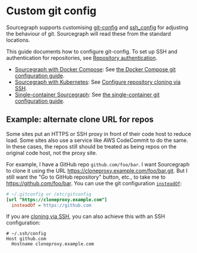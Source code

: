 # Custom git config

Sourcegraph supports customising [git-config](https://git-scm.com/docs/git-config) and [ssh_config](https://linux.die.net/man/5/ssh_config) for adjusting the behaviour of git. Sourcegraph will read these from the standard locations.

This guide documents how to configure git-config. To set up SSH and authentication for repositories, see [Repository authentication](auth.md).

- [Sourcegraph with Docker Compose](../deploy/docker-compose/index.md): See [the Docker Compose git configuration guide](../deploy/docker-compose/index.md#git-configuration).
- [Sourcegraph with Kubernetes](../deploy/kubernetes/index.md): See [Configure repository cloning via SSH](../deploy/kubernetes/configure.md#configure-repository-cloning-via-ssh).
- [Single-container Sourcegraph](../deploy/docker-single-container/index.md): See [the single-container git configuration guide](../deploy/docker-single-container/index.md#git-configuration-and-authentication).

## Example: alternate clone URL for repos

Some sites put an HTTPS or SSH proxy in front of their code host to reduce load. Some sites also use a service like AWS CodeCommit to do the same. In these cases, the repos still should be treated as being repos on the original code host, not the proxy site.

For example, I have a GitHub repo `github.com/foo/bar`. I want Sourcegraph to clone it using the URL https://cloneproxy.example.com/foo/bar.git. But I still want the "Go to GitHub repository" button, etc., to take me to https://github.com/foo/bar. You can use the git configuration [`insteadOf`](https://git-scm.com/docs/git-config#Documentation/git-config.txt-urlltbasegtinsteadOf):

``` ini
# ~/.gitconfig or /etc/gitconfig
[url "https://cloneproxy.example.com"]
  insteadOf = https://github.com
```

If you are [cloning via SSH](./auth.md), you can also achieve this with an SSH configuration:

```
# ~/.ssh/config
Host github.com
  Hostname cloneproxy.example.com
```
